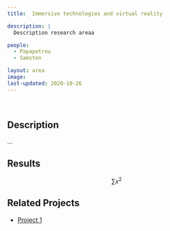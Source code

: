 ```yaml
---
title:  Immersive technologies and virtual reality

description: |
  Description research areaa

people:
  - Papapetrou
  - Samsten

layout: area
image:
last-updated: 2020-10-26
---
```


<br>

## Description

...

## Results

$$ \sum{x^2} $$

## Related Projects

- [Project 1](../_projects/extremum.md)
